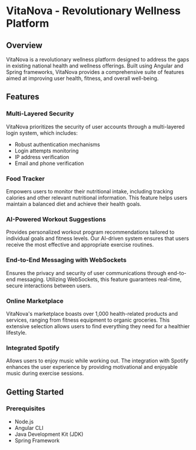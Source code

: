 # VitaNova - Revolutionary Wellness Platform

## Overview
VitaNova is a revolutionary wellness platform designed to address the gaps in existing national health and wellness offerings. Built using Angular and Spring frameworks, VitaNova provides a comprehensive suite of features aimed at improving user health, fitness, and overall well-being.

## Features

### Multi-Layered Security
VitaNova prioritizes the security of user accounts through a multi-layered login system, which includes:
- Robust authentication mechanisms
- Login attempts monitoring
- IP address verification
- Email and phone verification

### Food Tracker
Empowers users to monitor their nutritional intake, including tracking calories and other relevant nutritional information. This feature helps users maintain a balanced diet and achieve their health goals.

### AI-Powered Workout Suggestions
Provides personalized workout program recommendations tailored to individual goals and fitness levels. Our AI-driven system ensures that users receive the most effective and appropriate exercise routines.

### End-to-End Messaging with WebSockets
Ensures the privacy and security of user communications through end-to-end messaging. Utilizing WebSockets, this feature guarantees real-time, secure interactions between users.

### Online Marketplace
VitaNova's marketplace boasts over 1,000 health-related products and services, ranging from fitness equipment to organic groceries. This extensive selection allows users to find everything they need for a healthier lifestyle.

### Integrated Spotify
Allows users to enjoy music while working out. The integration with Spotify enhances the user experience by providing motivational and enjoyable music during exercise sessions.

## Getting Started

### Prerequisites
- Node.js
- Angular CLI
- Java Development Kit (JDK)
- Spring Framework

